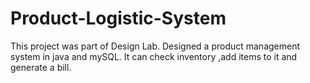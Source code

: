# Product-Logistic-System
This project was part of Design Lab.
Designed a product management system in java and mySQL.
It can check inventory ,add items to it and generate a bill.
